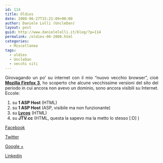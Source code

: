 ```yaml
---
id: 114
title: Oldies
date: 2008-06-27T15:21:09+00:00
author: Daniele Lolli (UncleDan)
layout: post
guid: http://www.danielelolli.it/blog/?p=114
permalink: /oldies-06-2008.html
categories:
  - Miscellanea
tags:
  - oldies
  - UncleDan
  - vecchi siti
---
```

<p style="text-align: justify;">
  Girovagando un po&#8217; su internet con il mio &#8220;nuovo vecchio browser&#8221;, cioè <a href="http://www.mozilla.com/en-US/" target="_blank"><strong>Mozilla Firefox 3</strong></a>, ho scoperto che alcune vecchissime versioni del sito del periodo in cui ancora non avevo un dominio, sono ancora visibili su Internet. Eccole:
</p>

  1. su **1 ASP Host** (HTML)
  2. su **1 ASP Host** (ASP, visibile ma non funzionante)
  3. su <a href="http://utenti.lycos.it/uncledan2003/" target="_blank"><strong>Lycos</strong></a> (HTML)
  4. su **JTV.cc** (HTML, questa la sapevo ma la metto lo stesso [:D] )

<div class="container_share">
  <a href="http://www.facebook.com/sharer.php?u=http://www.danielelolli.it/oldies-06-2008.html&t=Oldies" target="_blank" class="button_purab_share facebook"><span><i class="icon-facebook"></i></span>
  
  <p>
    Facebook
  </p></a> 
  
  <a href="http://twitter.com/share?url=http://www.danielelolli.it/oldies-06-2008.html&text=Oldies" target="_blank" class="button_purab_share twitter"><span><i class="icon-twitter"></i></span>
  
  <p>
    Twitter
  </p></a> 
  
  <a href="https://plus.google.com/share?url=http://www.danielelolli.it/oldies-06-2008.html" target="_blank" class="button_purab_share google-plus"><span><i class="icon-google-plus"></i></span>
  
  <p>
    Google +
  </p></a> 
  
  <a href="http://www.linkedin.com/shareArticle?mini=true&url=http://www.danielelolli.it/oldies-06-2008.html&title=Oldies" target="_blank" class="button_purab_share linkedin"><span><i class="icon-linkedin"></i></span>
  
  <p>
    Linkedin
  </p></a>
</div>